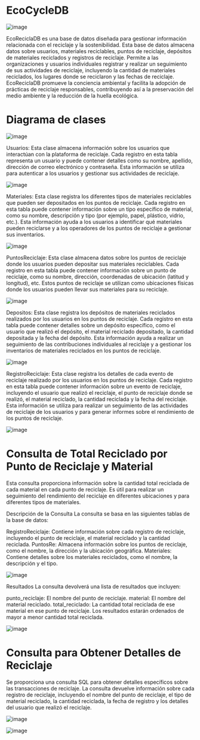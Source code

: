 # EcoCycleDB

![image](https://github.com/andreec2/EcoCycleDB/assets/99145156/d8019314-3bcb-4e81-92d9-b998141a1af1)

EcoReciclaDB es una base de datos diseñada para gestionar información relacionada con el reciclaje y la sostenibilidad. Esta base de datos almacena datos sobre usuarios, materiales reciclables, puntos de reciclaje, 
depósitos de materiales reciclados y registros de reciclaje. Permite a las organizaciones y usuarios individuales registrar y realizar un seguimiento de sus actividades de reciclaje, incluyendo la cantidad de materiales 
reciclados, los lugares donde se reciclaron y las fechas de reciclaje. EcoReciclaDB promueve la conciencia ambiental y facilita la adopción de prácticas de reciclaje responsables, contribuyendo así a la preservación del 
medio ambiente y la reducción de la huella ecológica.

# **Diagrama de clases**

![image](https://github.com/andreec2/EcoCycleDB/assets/99145156/7e18cc50-a27a-4d9e-8c04-d13e6985ac03)

Usuarios: Esta clase almacena información sobre los usuarios que interactúan con la plataforma de reciclaje. Cada registro en esta tabla representa un usuario y puede contener detalles como su nombre, apellido, dirección de correo electrónico y contraseña. Esta información se utiliza para autenticar a los usuarios y gestionar sus actividades de reciclaje.

![image](https://github.com/andreec2/EcoCycleDB/assets/99145156/63c04e70-1506-478a-956e-f92d989f5c89)

Materiales: Esta clase registra los diferentes tipos de materiales reciclables que pueden ser depositados en los puntos de reciclaje. Cada registro en esta tabla puede contener información sobre un tipo específico de material, como su nombre, descripción y tipo (por ejemplo, papel, plástico, vidrio, etc.). Esta información ayuda a los usuarios a identificar qué materiales pueden reciclarse y a los operadores de los puntos de reciclaje a gestionar sus inventarios.

![image](https://github.com/andreec2/EcoCycleDB/assets/99145156/f15f2584-409c-4184-a1ca-1a4db1c902a3)

PuntosReciclaje: Esta clase almacena datos sobre los puntos de reciclaje donde los usuarios pueden depositar sus materiales reciclables. Cada registro en esta tabla puede contener información sobre un punto de reciclaje, como su nombre, dirección, coordenadas de ubicación (latitud y longitud), etc. Estos puntos de reciclaje se utilizan como ubicaciones físicas donde los usuarios pueden llevar sus materiales para su reciclaje.

![image](https://github.com/andreec2/EcoCycleDB/assets/99145156/e5fbd564-eb5e-46ad-b2af-3b32960327f7)

Depositos: Esta clase registra los depósitos de materiales reciclados realizados por los usuarios en los puntos de reciclaje. Cada registro en esta tabla puede contener detalles sobre un depósito específico, como el usuario que realizó el depósito, el material reciclado depositado, la cantidad depositada y la fecha del depósito. Esta información ayuda a realizar un seguimiento de las contribuciones individuales al reciclaje y a gestionar los inventarios de materiales reciclados en los puntos de reciclaje.

![image](https://github.com/andreec2/EcoCycleDB/assets/99145156/c8f3ed84-d2b5-47ff-8b91-b1515ec4c648)

RegistroReciclaje: Esta clase registra los detalles de cada evento de reciclaje realizado por los usuarios en los puntos de reciclaje. Cada registro en esta tabla puede contener información sobre un evento de reciclaje, incluyendo el usuario que realizó el reciclaje, el punto de reciclaje donde se realizó, el material reciclado, la cantidad reciclada y la fecha del reciclaje. Esta información se utiliza para realizar un seguimiento de las actividades de reciclaje de los usuarios y para generar informes sobre el rendimiento de los puntos de reciclaje.

![image](https://github.com/andreec2/EcoCycleDB/assets/99145156/2b8dfd89-ab37-4a33-b97a-170950128cc3)

# Consulta de Total Reciclado por Punto de Reciclaje y Material
Esta consulta proporciona información sobre la cantidad total reciclada de cada material en cada punto de reciclaje. Es útil para realizar un seguimiento del rendimiento del reciclaje en diferentes ubicaciones y para
diferentes tipos de materiales.

Descripción de la Consulta
La consulta se basa en las siguientes tablas de la base de datos:

RegistroReciclaje: Contiene información sobre cada registro de reciclaje, incluyendo el punto de reciclaje, el material reciclado y la cantidad reciclada.
PuntosRe: Almacena información sobre los puntos de reciclaje, como el nombre, la dirección y la ubicación geográfica.
Materiales: Contiene detalles sobre los materiales reciclados, como el nombre, la descripción y el tipo.

![image](https://github.com/andreec2/EcoCycleDB/assets/99145156/1678807b-6132-49c6-b499-eab3f6b29504)

Resultados
La consulta devolverá una lista de resultados que incluyen:

punto_reciclaje: El nombre del punto de reciclaje.
material: El nombre del material reciclado.
total_reciclado: La cantidad total reciclada de ese material en ese punto de reciclaje.
Los resultados estarán ordenados de mayor a menor cantidad total reciclada.

![image](https://github.com/andreec2/EcoCycleDB/assets/99145156/1ec639f3-0ea5-4f15-9aeb-784d530854bb)

# Consulta para Obtener Detalles de Reciclaje

Se proporciona una consulta SQL para obtener detalles específicos sobre las transacciones de reciclaje. La consulta devuelve información sobre cada registro de reciclaje, incluyendo el nombre del punto de reciclaje, el tipo de material reciclado, la cantidad reciclada, la fecha de registro y los detalles del usuario que realizó el reciclaje.

![image](https://github.com/andreec2/EcoCycleDB/assets/99145156/a7404969-d6f0-447d-ad2f-b7ffaab18e49)

![image](https://github.com/andreec2/EcoCycleDB/assets/99145156/f04091fa-ffbc-4e8b-a675-0268c248f9a1)



